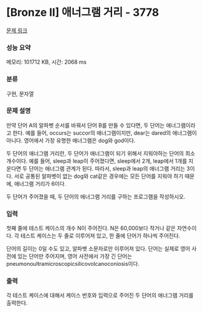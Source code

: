 # [Bronze II] 애너그램 거리 - 3778 

[문제 링크](https://www.acmicpc.net/problem/3778) 

### 성능 요약

메모리: 101712 KB, 시간: 2068 ms

### 분류

구현, 문자열

### 문제 설명

<p>
	만약 단어 A의 알파벳 순서를 바꿔서 단어 B를 만들 수 있다면, 두 단어는 애너그램이라고 한다. 예를 들어, occurs는 succor의 애너그램이지만, dear는 dared의 애너그램이 아니다. 영어에서 가장 유명한 애너그램은 dog와 god이다.</p>

<p>
	두 단어의 애너그램 거리란, 두 단어가 애너그램이 되기 위해서 지워야하는 단어의 최소 개수이다. 예를 들어, sleep과 leap이 주어졌다면, sleep에서 2개, leap에서 1개를 지운다면 두 단어는 애너그램 관계가 된다. 따라서, sleep과 leap의 애너그램 거리는 3이다. 서로 공통된 알파벳이 없는 dog와 cat같은 경우에는 모든 단어를 지워야 하기 때문에, 애너그램 거리가 6이다.</p>

<p>
	두 단어가 주어졌을 때, 두 단어의 애너그램 거리를 구하는 프로그램을 작성하시오.</p>

### 입력 

 <p>
	첫째 줄에 테스트 케이스의 개수 N이 주어진다. N은 60,000보다 작거나 같은 자연수이다. 각 테스트 케이스는 두 줄로 이루어져 있고, 한 줄에 단어가 하나씩 주어진다.</p>

<p>
	단어의 길이는 0일 수도 있고, 알파벳 소문자로만 이루어져 있다. 단어는 실제로 영어 사전에 있는 단어만 주어지며, 영어 사전에서 가장 긴 단어는 pneumonoultramicroscopicsilicovolcanoconiosis이다.</p>

### 출력 

 <p>
	각 테스트 케이스에 대해서 케이스 번호와 입력으로 주어진 두 단어의 애너그램 거리를 출력한다.</p>

